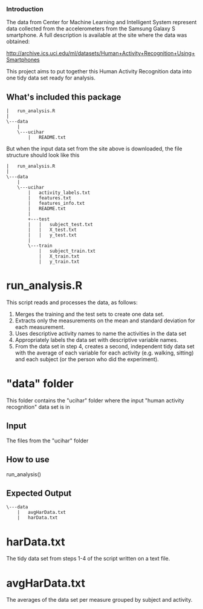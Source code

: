 ### Introduction

The data from Center for Machine Learning and Intelligent System represent data collected from the accelerometers from the Samsung Galaxy S smartphone. A full description is available at the site where the data was obtained:

http://archive.ics.uci.edu/ml/datasets/Human+Activity+Recognition+Using+Smartphones

This project aims to put together this Human Activity Recognition data into one tidy data set ready for analysis.


## What's included this package
```
|   run_analysis.R
|
\---data
    |
    \---ucihar
        |   README.txt
```
But when the input data set from the site above is downloaded, the file structure should look like this
```
|   run_analysis.R
|
\---data
    |
    \---ucihar
        |   activity_labels.txt
        |   features.txt
        |   features_info.txt
        |   README.txt
        |
        +---test
        |   |   subject_test.txt
        |   |   X_test.txt
        |   |   y_test.txt
        |
        \---train
            |   subject_train.txt
            |   X_train.txt
            |   y_train.txt
```
# run_analysis.R
This script reads and processes the data, as follows:

1. Merges the training and the test sets to create one data set.
2. Extracts only the measurements on the mean and standard deviation for each measurement.
3. Uses descriptive activity names to name the activities in the data set
4. Appropriately labels the data set with descriptive variable names.
5. From the data set in step 4, creates a second, independent tidy data set with the average of each variable for each activity (e.g. walking, sitting) and each subject (or the person who did the experiment).

# "data" folder
This folder contains the "ucihar" folder where the input "human activity recognition" data set is in

## Input
The files from the "ucihar" folder

## How to use
run_analysis()

## Expected Output
```
\---data
    |   avgHarData.txt
    |   harData.txt
```
# harData.txt
The tidy data set from steps 1-4 of the script written on a text file.

# avgHarData.txt
The averages of the data set per measure grouped by subject and activity.
	

